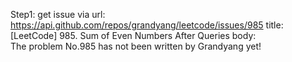 Step1: get issue via url: https://api.github.com/repos/grandyang/leetcode/issues/985 
 title:[LeetCode] 985. Sum of Even Numbers After Queries 
 body:  
 The problem No.985 has not been written by Grandyang yet!